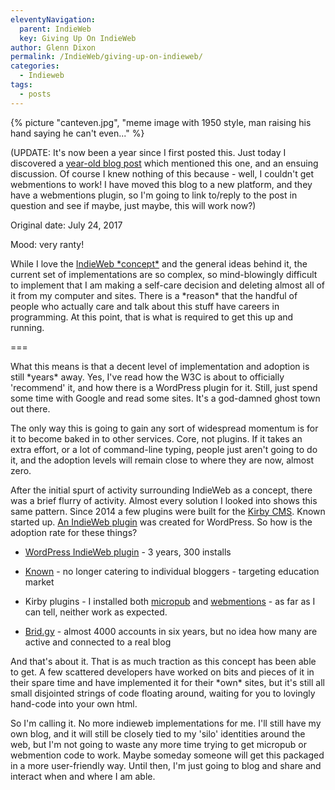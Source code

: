 ```yaml
---
eleventyNavigation:
  parent: IndieWeb
  key: Giving Up On IndieWeb
author: Glenn Dixon
permalink: /IndieWeb/giving-up-on-indieweb/
categories:
  - Indieweb
tags:
  - posts
---
```

{% picture "canteven.jpg", "meme image with 1950 style, man raising his hand saying he can't even..." %}

(UPDATE: It's now been a year since I first posted this. Just today I discovered a [year-old blog post][1] which mentioned this one, and an ensuing discussion. Of course I knew nothing of this because - well, I couldn't get webmentions to work! I have moved this blog to a new platform, and they have a webmentions plugin, so I'm going to link to/reply to the post in question and see if maybe, just maybe, this will work now?)

Original date: July 24, 2017

Mood: very ranty!

While I love the [IndieWeb \*concept\*][2]  and the general ideas behind it, the current set of implementations are so complex, so mind-blowingly difficult to implement that I am making a self-care decision and deleting almost all of it from my computer and sites. There is a \*reason\* that the handful of people who actually care and talk about this stuff have careers in programming. At this point, that is what is required to get this up and running.

===

What this means is that a decent level of implementation and adoption is still \*years\* away. Yes, I've read how the W3C is about to officially 'recommend' it, and how there is a WordPress plugin for it. Still, just spend some time with Google and read some sites. It's a god-damned ghost town out there.

The only way this is going to gain any sort of widespread momentum is for it to become baked in to other services. Core, not plugins. If it takes an extra effort, or a lot of command-line typing, people just aren't going to do it, and the adoption levels will remain close to where they are now, almost zero.

After the initial spurt of activity surrounding IndieWeb as a concept, there was a brief flurry of activity. Almost every solution I looked into shows this same pattern. Since 2014 a few plugins were built for the [Kirby CMS][3]. Known started up. [An IndieWeb plugin][4] was created for WordPress. So how is the adoption rate for these things?

* [WordPress IndieWeb plugin][4] - 3 years, 300 installs
  
* [Known][5] - no longer catering to individual bloggers - targeting education market
  
* Kirby plugins - I installed both [micropub][6] and [webmentions][7] - as far as I can tell, neither work as expected.
  
* [Brid.gy][8] - almost 4000 accounts in six years, but no idea how many are active and connected to a real blog

And that's about it. That is as much traction as this concept has been able to get. A few scattered developers have worked on bits and pieces of it in their spare time and have implemented it for their \*own\* sites, but it's still all small disjointed strings of code floating around, waiting for you to lovingly hand-code into your own html.

So I'm calling it. No more indieweb implementations for me. I'll still have my own blog, and it will still be closely tied to my 'silo' identities around the web, but I'm not going to waste any more time trying to get micropub or webmention code to work. Maybe someday someone will get this packaged in a more user-friendly way. Until then, I'm just going to blog and share and interact when and where I am able.

 [1]: https://www.jeremycherfas.net/blog/not-giving-up-on-indieweb
 [2]: http://indieweb.org
 [3]: http://getkirby.org
 [4]: https://wordpress.org/plugins/indieweb/
 [5]: http://withknown.com
 [6]: https://github.com/sebsel/kirby-micropub
 [7]: https://github.com/sebsel/seblog-kirby-webmentions
 [8]: http://brid.gy
